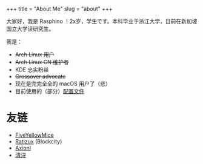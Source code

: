 +++
title = "About Me"
slug = "about"
+++

大家好，我是 Rasphino ！2x岁，学生です。本科毕业于浙江大学，目前在新加坡国立大学读研究生。

我是：
- ~~Arch Linux 用户~~
- ~~Arch Linux CN 维护者~~
- KDE 忠实粉丝
- ~~Crossover advocate~~
- 现在是完完全全的 macOS 用户了（悲）
- 目前使用的（部分）[配置文件](https://github.com/Rasphino/dotfiles)

# 友链
- [FiveYellowMice](https://fiveyellowmice.com/)
- [Ratizux](https://ratizux.github.io/) (Blockcity)
- [Axionl](https://axionl.me/)
- [清浔](http://cmath.cc/)
